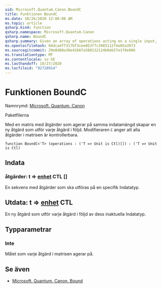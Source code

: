 ```yaml
---
uid: Microsoft.Quantum.Canon.BoundC
title: Funktionen BoundC
ms.date: 10/26/2020 12:00:00 AM
ms.topic: article
qsharp.kind: function
qsharp.namespace: Microsoft.Quantum.Canon
qsharp.name: BoundC
qsharp.summary: Given an array of operations acting on a single input, produces a new operation that performs each given operation in sequence. The modifier `C` indicates that all operations in the array are controllable.
ms.openlocfilehash: 04dca4ff317bf3cee053f7c3903112f4e05a3973
ms.sourcegitcommit: 29e0d88a30e4166fa580132124b0eb57e1f0e986
ms.translationtype: MT
ms.contentlocale: sv-SE
ms.lasthandoff: 10/27/2020
ms.locfileid: "92728914"
---
```

# <a name="boundc-function"></a>Funktionen BoundC

Namnrymd: [Microsoft. Quantum. Canon](xref:Microsoft.Quantum.Canon)

Paketfilerna [](https://nuget.org/packages/)


Med en matris med åtgärder som agerar på samma indatamängd skapar en ny åtgärd som utför varje åtgärd i följd.
Modifieraren `C` anger att alla åtgärder i matrisen är kontrollerbara.

```qsharp
function BoundC<'T> (operations : ('T => Unit is Ctl)[]) : ('T => Unit is Ctl)
```


## <a name="input"></a>Indata

### <a name="operations--t--unit-ctl"></a>åtgärder: t => [enhet](xref:microsoft.quantum.lang-ref.unit) CTL []

En sekvens med åtgärder som ska utföras på en specifik Indatatyp.



## <a name="output--t--unit-ctl"></a>Utdata: t => [enhet](xref:microsoft.quantum.lang-ref.unit) CTL

En ny åtgärd som utför varje åtgärd i följd av dess inaktuella Indatatyp.

## <a name="type-parameters"></a>Typparametrar

### <a name="t"></a>Inte

Målet som varje åtgärd i matrisen agerar på.

## <a name="see-also"></a>Se även

- [Microsoft. Quantum. Canon. Bound](xref:Microsoft.Quantum.Canon.Bound)